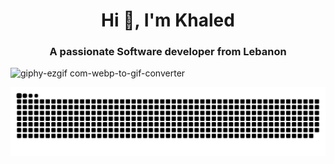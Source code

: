 <h1 align="center">Hi 👋, I'm Khaled</h1>
<h3 align="center">A passionate Software developer from Lebanon</h3>

![giphy-ezgif com-webp-to-gif-converter](https://github.com/user-attachments/assets/5daa3cc2-a952-4620-a829-8caff0f95421)


<!--
**KhaledHK/KhaledHK** is a ✨ _special_ ✨ repository because its `README.md` (this file) appears on your GitHub profile.

Here are some ideas to get you started:

- 🔭 I’m currently working on ...
- 🌱 I’m currently learning ...
- 👯 I’m looking to collaborate on ...
- 🤔 I’m looking for help with ...
- 💬 Ask me about ...
- 📫 How to reach me: ...
- 😄 Pronouns: ...
- ⚡ Fun fact: ...
-->

![Snake animation](https://raw.githubusercontent.com/KhaledHK/KhaledHK/output/github-contribution-grid-snake-dark.svg)

